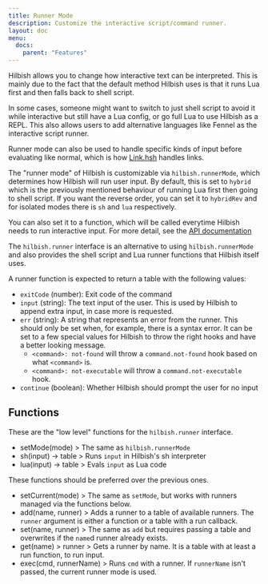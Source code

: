 ```yaml
---
title: Runner Mode
description: Customize the interactive script/command runner.
layout: doc
menu: 
  docs:
    parent: "Features"
---
```


Hilbish allows you to change how interactive text can be interpreted.
This is mainly due to the fact that the default method Hilbish uses
is that it runs Lua first and then falls back to shell script.

In some cases, someone might want to switch to just shell script to avoid
it while interactive but still have a Lua config, or go full Lua to use
Hilbish as a REPL. This also allows users to add alternative languages like
Fennel as the interactive script runner.

Runner mode can also be used to handle specific kinds of input before
evaluating like normal, which is how [Link.hsh](https://github.com/TorchedSammy/Link.hsh)
handles links.

The "runner mode" of Hilbish is customizable via `hilbish.runnerMode`,
which determines how Hilbish will run user input. By default, this is
set to `hybrid` which is the previously mentioned behaviour of running Lua
first then going to shell script. If you want the reverse order, you can
set it to `hybridRev` and for isolated modes there is `sh` and `lua`
respectively.

You can also set it to a function, which will be called everytime Hilbish
needs to run interactive input. For more detail, see the [API documentation](../../api/hilbish/hilbish.runner)

The `hilbish.runner` interface is an alternative to using `hilbish.runnerMode`
and also provides the shell script and Lua runner functions that Hilbish itself uses.

A runner function is expected to return a table with the following values:
- `exitCode` (number): Exit code of the command
- `input` (string): The text input of the user. This is used by Hilbish to append extra input, in case
more is requested.
- `err` (string): A string that represents an error from the runner.
This should only be set when, for example, there is a syntax error.
It can be set to a few special values for Hilbish to throw the right
hooks and have a better looking message.
	- `<command>: not-found` will throw a `command.not-found` hook
	based on what `<command>` is.
	- `<command>: not-executable` will throw a `command.not-executable` hook.
- `continue` (boolean): Whether Hilbish should prompt the user for no input

## Functions
These are the "low level" functions for the `hilbish.runner` interface.

+ setMode(mode) > The same as `hilbish.runnerMode`
+ sh(input) -> table > Runs `input` in Hilbish's sh interpreter
+ lua(input) -> table > Evals `input` as Lua code

These functions should be preferred over the previous ones.
+ setCurrent(mode) > The same as `setMode`, but works with runners managed
via the functions below.
+ add(name, runner) > Adds a runner to a table of available runners. The `runner`
argument is either a function or a table with a run callback.
+ set(name, runner) > The same as `add` but requires passing a table and
overwrites if the `name`d runner already exists.
+ get(name) > runner > Gets a runner by name. It is a table with at least a
run function, to run input.
+ exec(cmd, runnerName) > Runs `cmd` with a runner. If `runnerName` isn't passed,
the current runner mode is used.

